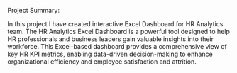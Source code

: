 Project Summary:

In this project I have created interactive Excel Dashboard for HR Analytics team. The HR Analytics Excel Dashboard is a powerful tool designed to help HR professionals and business leaders gain valuable insights into their workforce. This Excel-based dashboard provides a comprehensive view of key HR KPI metrics, enabling data-driven decision-making to enhance organizational efficiency and employee satisfaction and attrition.
